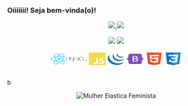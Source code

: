 ### Oiiiiiii! Seja bem-vinda(o)!
 <div align="center">
  <a href="https://github.com/mylenaverspeelt">
  <img height="160em" src="https://github-readme-stats.vercel.app/api?username=mylenaverspeelt&show_icons=true&theme=dark&include_all_commits=true&count_private=true"/>
  <img height="160em" src="https://github-readme-stats.vercel.app/api/top-langs/?username=mylenaverspeelt&layout=compact&langs_count=7&theme=dark"/>
</div><br>

  <div align="center"> 
  <a href ="mailto:mylena49@hotmail.com"><img src="https://img.shields.io/badge/- Hotmail -%23333?style=for-the-badge&logo=gmail&logoColor=white" target="_blank"></a>
  <a href="https://www.linkedin.com/in/mylenaverspeelt/" target="_blank"><img src="https://img.shields.io/badge/-LinkedIn-%230077B5?style=for-the-badge&logo=linkedin&logoColor=white" target="_blank"></a> 
</div>
 
  <div align="center" style="display: inline_block"><br>
  <img align="center" alt="Mylena-React" height="30" width="40" src="https://raw.githubusercontent.com/devicons/devicon/master/icons/react/react-original.svg">
  <img align="center" alt="Mylena-Next" height="30" width="40" src="https://raw.githubusercontent.com/devicons/devicon/master/icons/nextjs/nextjs-original-wordmark.svg">
  <img align="center" alt="Mylena-Js" height="30" width="40" src="https://raw.githubusercontent.com/devicons/devicon/master/icons/javascript/javascript-plain.svg">
  <img align="center" alt="Mylena-jQuery" height="30" width="40" src="https://raw.githubusercontent.com/devicons/devicon/master/icons/jquery/jquery-original.svg">
  <img align="center" alt="Mylena-bootstrap" height="30" width="40" src="https://raw.githubusercontent.com/devicons/devicon/master/icons/bootstrap/bootstrap-plain.svg"> 
  <img align="center" alt="Mylena-HTML" height="30" width="40" src="https://raw.githubusercontent.com/devicons/devicon/master/icons/html5/html5-original.svg"> 
  <img align="center" alt="Mylena-CSS" height="30" width="40" src="https://raw.githubusercontent.com/devicons/devicon/master/icons/css3/css3-original.svg">


  </div><br>
  

 b

 <p align="center">
  <img src="https://media2.giphy.com/media/HdBiTRPxTMnvi/giphy.gif?cid=790b7611ec26878ff072cc1bcf98badb5797a4f3ab5f5f73&rid=giphy.gif&ct=g" alt="Mulher Elastica Feminista"/>
</p>
 

